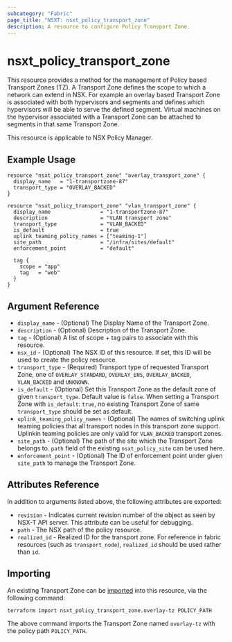```yaml
---
subcategory: "Fabric"
page_title: "NSXT: nsxt_policy_transport_zone"
description: A resource to configure Policy Transport Zone.
---
```


# nsxt_policy_transport_zone

This resource provides a method for the management of Policy based Transport Zones (TZ). A Transport Zone defines the scope to which a network can extend in NSX. For example an overlay based Transport Zone is associated with both hypervisors and segments and defines which hypervisors will be able to serve the defined segment. Virtual machines on the hypervisor associated with a Transport Zone can be attached to segments in that same Transport Zone.

This resource is applicable to NSX Policy Manager.

## Example Usage

```hcl
resource "nsxt_policy_transport_zone" "overlay_transport_zone" {
  display_name   = "1-transportzone-87"
  transport_type = "OVERLAY_BACKED"
}
```

```hcl
resource "nsxt_policy_transport_zone" "vlan_transport_zone" {
  display_name                = "1-transportzone-87"
  description                 = "VLAN transport zone"
  transport_type              = "VLAN_BACKED"
  is_default                  = true
  uplink_teaming_policy_names = ["teaming-1"]
  site_path                   = "/infra/sites/default"
  enforcement_point           = "default"

  tag {
    scope = "app"
    tag   = "web"
  }
}
```

## Argument Reference

* `display_name` - (Optional) The Display Name of the Transport Zone.
* `description` - (Optional) Description of the Transport Zone.
* `tag` - (Optional) A list of scope + tag pairs to associate with this resource.
* `nsx_id` - (Optional) The NSX ID of this resource. If set, this ID will be used to create the policy resource.
* `transport_type` - (Required) Transport type of requested Transport Zone, one of `OVERLAY_STANDARD`, `OVERLAY_ENS`, `OVERLAY_BACKED`, `VLAN_BACKED` and `UNKNOWN`.
* `is_default` - (Optional) Set this Transport Zone as the default zone of given `transport_type`. Default value is `false`. When setting a Transport Zone with `is_default`: `true`, no existing Transport Zone of same `transport_type` should be set as default.
* `uplink_teaming_policy_names` - (Optional) The names of switching uplink teaming policies that all transport nodes in this transport zone support. Uplinkin teaming policies are only valid for `VLAN_BACKED` transport zones.
* `site_path` - (Optional) The path of the site which the Transport Zone belongs to. `path` field of the existing `nsxt_policy_site` can be used here.
* `enforcement_point` - (Optional) The ID of enforcement point under given `site_path` to manage the Transport Zone.

## Attributes Reference

In addition to arguments listed above, the following attributes are exported:

* `revision` - Indicates current revision number of the object as seen by NSX-T API server. This attribute can be useful for debugging.
* `path` - The NSX path of the policy resource.
* `realized_id` - Realized ID for the transport zone. For reference in fabric resources (such as `transport_node`), `realized_id` should be used rather than `id`.

## Importing

An existing Transport Zone can be [imported][docs-import] into this resource, via the following command:

[docs-import]: https://developer.hashicorp.com/terraform/cli/import

```shell
terraform import nsxt_policy_transport_zone.overlay-tz POLICY_PATH
```

The above command imports the Transport Zone named `overlay-tz` with the policy path `POLICY_PATH`.
